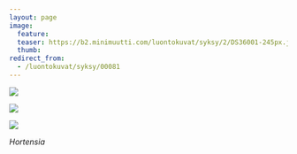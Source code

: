 ```yaml
---
layout: page
image:
  feature:
  teaser: https://b2.minimuutti.com/luontokuvat/syksy/2/DS36001-245px.jpg
  thumb:
redirect_from:
  - /luontokuvat/syksy/00081
---
```


![](https://b2.minimuutti.com/luontokuvat/syksy/2/DS36047-800px.jpg)

![](https://b2.minimuutti.com/luontokuvat/syksy/2/DS36002-800px.jpg)

![](https://b2.minimuutti.com/luontokuvat/syksy/2/DS36001-800px.jpg)

*Hortensia*
